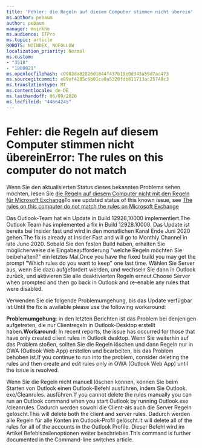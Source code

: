 ```yaml
---
title: 'Fehler: die Regeln auf diesem Computer stimmen nicht überein'
ms.author: pebaum
author: pebaum
manager: mnirkhe
ms.audience: ITPro
ms.topic: article
ROBOTS: NOINDEX, NOFOLLOW
localization_priority: Normal
ms.custom:
- "3518"
- "1800021"
ms.openlocfilehash: c0982da82826d1644f437b19e0d343a59d7ac473
ms.sourcegitcommit: e09af4285c6b81ca0a5320fdb811713ac25748c3
ms.translationtype: MT
ms.contentlocale: de-DE
ms.lasthandoff: 06/09/2020
ms.locfileid: "44664245"
---
```

# <a name="error-the-rules-on-this-computer-do-not-match"></a><span data-ttu-id="26f6e-102">Fehler: die Regeln auf diesem Computer stimmen nicht überein</span><span class="sxs-lookup"><span data-stu-id="26f6e-102">Error: The rules on this computer do not match</span></span>

<span data-ttu-id="26f6e-103">Wenn Sie den aktualisierten Status dieses bekannten Problems sehen möchten, lesen Sie [die Regeln auf diesem Computer nicht mit den Regeln für Microsoft Exchange](https://support.office.com/article/d032e037-b224-429e-b325-633afde9b5f0)</span><span class="sxs-lookup"><span data-stu-id="26f6e-103">To see updated status of this known issue, see [The rules on this computer do not match the rules on Microsoft Exchange](https://support.office.com/article/d032e037-b224-429e-b325-633afde9b5f0)</span></span>

<span data-ttu-id="26f6e-104">Das Outlook-Team hat ein Update in Build 12928,10000 implementiert.</span><span class="sxs-lookup"><span data-stu-id="26f6e-104">The Outlook Team has implemented a fix in Build 12928.10000.</span></span> <span data-ttu-id="26f6e-105">Das Update ist bereits bei Insider fast und wird in den monatlichen Kanal Ende Juni 2020 gehen.</span><span class="sxs-lookup"><span data-stu-id="26f6e-105">The fix is already at Insider Fast and will go to Monthly Channel in late June 2020.</span></span> <span data-ttu-id="26f6e-106">Sobald Sie den festen Build haben, erhalten Sie möglicherweise die Eingabeaufforderung "welche Regeln möchten Sie beibehalten?" ein letztes Mal.</span><span class="sxs-lookup"><span data-stu-id="26f6e-106">Once you have the fixed build you may get the prompt "Which rules do you want to keep" one last time.</span></span> <span data-ttu-id="26f6e-107">Wählen Sie Server aus, wenn Sie dazu aufgefordert werden, und wechseln Sie dann in Outlook zurück, und aktivieren Sie alle deaktivierten Regeln erneut.</span><span class="sxs-lookup"><span data-stu-id="26f6e-107">Choose Server when prompted and then go back in Outlook and re-enable any rules that were disabled.</span></span>

<span data-ttu-id="26f6e-108">Verwenden Sie die folgende Problemumgehung, bis das Update verfügbar ist:</span><span class="sxs-lookup"><span data-stu-id="26f6e-108">Until the fix is available please use the following workaround:</span></span>

<span data-ttu-id="26f6e-109">**Problemumgehung**: in den letzten Berichten ist das Problem bei denjenigen aufgetreten, die nur Clientregeln in Outlook-Desktop erstellt haben.</span><span class="sxs-lookup"><span data-stu-id="26f6e-109">**Workaround**: In recent reports, the issue has occurred for those that have only created client rules in Outlook desktop.</span></span> <span data-ttu-id="26f6e-110">Wenn Sie weiterhin auf das Problem stoßen, sollten Sie die Regeln löschen und dann Regeln nur in OWA (Outlook Web App) erstellen und bearbeiten, bis das Problem behoben ist.</span><span class="sxs-lookup"><span data-stu-id="26f6e-110">If you continue to run into the problem, consider deleting the rules and then create and edit rules only in OWA (Outlook Web App) until the issue is resolved.</span></span>

<span data-ttu-id="26f6e-111">Wenn Sie die Regeln nicht manuell löschen können, können Sie beim Starten von Outlook einen Outlook-Befehl ausführen, indem Sie Outlook. exe/Cleanrules. ausführen.</span><span class="sxs-lookup"><span data-stu-id="26f6e-111">If you cannot delete the rules manually you can run an Outlook command when you start Outlook by running Outlook.exe /cleanrules.</span></span> <span data-ttu-id="26f6e-112">Dadurch werden sowohl die Client-als auch die Server Regeln gelöscht.</span><span class="sxs-lookup"><span data-stu-id="26f6e-112">This will delete both the client and server rules.</span></span> <span data-ttu-id="26f6e-113">Dadurch werden alle Regeln für alle Konten im Outlook-Profil gelöscht.</span><span class="sxs-lookup"><span data-stu-id="26f6e-113">It will delete all of the rules for all of the accounts in the Outlook Profile.</span></span> <span data-ttu-id="26f6e-114">Dieser Befehl wird im Artikel Befehlszeilenoptionen weiter beschrieben.</span><span class="sxs-lookup"><span data-stu-id="26f6e-114">This command is further documented in the Command-line switches article.</span></span>

